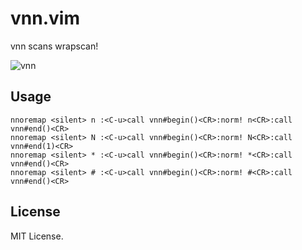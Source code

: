 # vnn.vim

vnn scans wrapscan!

![vnn](https://user-images.githubusercontent.com/64692680/97264693-c83c6a00-1868-11eb-9739-21e318a316a2.gif)

## Usage

```vim
nnoremap <silent> n :<C-u>call vnn#begin()<CR>:norm! n<CR>:call vnn#end()<CR>
nnoremap <silent> N :<C-u>call vnn#begin()<CR>:norm! N<CR>:call vnn#end(1)<CR>
nnoremap <silent> * :<C-u>call vnn#begin()<CR>:norm! *<CR>:call vnn#end()<CR>
nnoremap <silent> # :<C-u>call vnn#begin()<CR>:norm! #<CR>:call vnn#end()<CR>
```

## License

MIT License.
